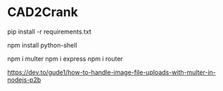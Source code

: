 # CAD2Crank
pip install -r requirements.txt

npm install python-shell

npm i multer
npm i express
npm i router 

https://dev.to/gude1/how-to-handle-image-file-uploads-with-multer-in-nodejs-p2b

